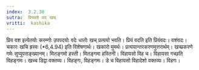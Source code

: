 ```yaml
---
index:  3.2.38
sutra:  प्रियवशे वदः खच्
vritti:  kashika 
---
```


प्रिय वश इत्येतयोः करम्णोः उपपदयोः वदेः धातोः खच् प्रत्ययो भवति। प्रियं वदति इति प्रियंवदः। वशंवदः। चकारः खचि ह्रस्वः (*6,4.94) इति विशेषणार्थः। खकारो मुमर्थः। प्रत्ययान्तरकरणमुत्तरार्थम्। खच्प्रकरणे गमेः सुप्युपसङ्ख्यानम्। मितङ्गमो हस्ती। मितङ्गमा हस्तिनी। विहायसो विह च। विहायसा गच्छति विहङ्गमः। खच्च डिद्वा वक्तव्यः। विहङ्गः, विहङ्गमः। डे च विहायसो विहादेशो वक्तव्यः। विहगः।

